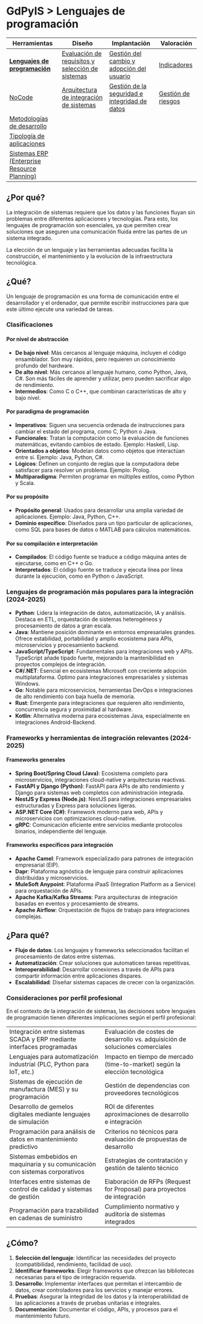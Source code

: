 # GdPyIS > Lenguajes de programación

|Herramientas|Diseño|Implantación|Valoración|
|-|-|-|-|
|[**Lenguajes de programación**](lenguajesProgramacion.md)|[Evaluación de requisitos y selección de sistemas](requisitos.md)|[Gestión del cambio y adopción del usuario](gestionDelCambio.md)|[Indicadores](indicadores.md)|
|[NoCode](noCode.md)|[Arquitectura de integración de sistemas](arquitectura.md)|[Gestión de la seguridad e integridad de datos](gestionSeguridad.md)|[Gestión de riesgos](riesgos.md)|
|[Metodologías de desarrollo](metodologiasDesarrollo.md)
|[Tipología de aplicaciones](tipologia.md)
|[Sistemas ERP (Enterprise Resource Planning)](erp.md)

## ¿Por qué?

La integración de sistemas requiere que los datos y las funciones fluyan sin problemas entre diferentes aplicaciones y tecnologías. Para esto, los lenguajes de programación son esenciales, ya que permiten crear soluciones que aseguren una comunicación fluida entre las partes de un sistema integrado.

La elección de un lenguaje y las herramientas adecuadas facilita la construcción, el mantenimiento y la evolución de la infraestructura tecnológica.

## ¿Qué?

Un lenguaje de programación es una forma de comunicación entre el desarrollador y el ordenador, que permite escribir instrucciones para que este último ejecute una variedad de tareas.

### Clasificaciones

#### Por nivel de abstracción

- **De bajo nivel**: Más cercanos al lenguaje máquina, incluyen el código ensamblador. Son muy rápidos, pero requieren un conocimiento profundo del hardware.
- **De alto nivel**: Más cercanos al lenguaje humano, como Python, Java, C#. Son más fáciles de aprender y utilizar, pero pueden sacrificar algo de rendimiento.
- **Intermedios**: Como C o C++, que combinan características de alto y bajo nivel.

#### Por paradigma de programación

- **Imperativos**: Siguen una secuencia ordenada de instrucciones para cambiar el estado del programa, como C, Python o Java.
- **Funcionales**: Tratan la computación como la evaluación de funciones matemáticas, evitando cambios de estado. Ejemplo: Haskell, Lisp.
- **Orientados a objetos**: Modelan datos como objetos que interactúan entre sí. Ejemplo: Java, Python, C#.
- **Lógicos**: Definen un conjunto de reglas que la computadora debe satisfacer para resolver un problema. Ejemplo: Prolog.
- **Multiparadigma**: Permiten programar en múltiples estilos, como Python y Scala.

#### Por su propósito

- **Propósito general**: Usados para desarrollar una amplia variedad de aplicaciones. Ejemplo: Java, Python, C++.
- **Dominio específico**: Diseñados para un tipo particular de aplicaciones, como SQL para bases de datos o MATLAB para cálculos matemáticos.

#### Por su compilación e interpretación

- **Compilados**: El código fuente se traduce a código máquina antes de ejecutarse, como en C++ o Go.
- **Interpretados**: El código fuente se traduce y ejecuta línea por línea durante la ejecución, como en Python o JavaScript.

### Lenguajes de programación más populares para la integración (2024-2025)

- **Python**: Lidera la integración de datos, automatización, IA y análisis. Destaca en ETL, orquestación de sistemas heterogéneos y procesamiento de datos a gran escala.
- **Java**: Mantiene posición dominante en entornos empresariales grandes. Ofrece estabilidad, portabilidad y amplio ecosistema para APIs, microservicios y procesamiento backend.
- **JavaScript/TypeScript**: Fundamentales para integraciones web y APIs. TypeScript añade tipado fuerte, mejorando la mantenibilidad en proyectos complejos de integración.
- **C#/.NET**: Esencial en ecosistemas Microsoft con creciente adopción multiplataforma. Óptimo para integraciones empresariales y sistemas Windows.
- **Go**: Notable para microservicios, herramientas DevOps e integraciones de alto rendimiento con baja huella de memoria.
- **Rust**: Emergente para integraciones que requieren alto rendimiento, concurrencia segura y proximidad al hardware.
- **Kotlin**: Alternativa moderna para ecosistemas Java, especialmente en integraciones Android-Backend.

### Frameworks y herramientas de integración relevantes (2024-2025)

#### Frameworks generales

- **Spring Boot/Spring Cloud (Java)**: Ecosistema completo para microservicios, integraciones cloud-native y arquitecturas reactivas.
- **FastAPI y Django (Python)**: FastAPI para APIs de alto rendimiento y Django para sistemas web completos con administración integrada.
- **NestJS y Express (Node.js)**: NestJS para integraciones empresariales estructuradas y Express para soluciones ligeras.
- **ASP.NET Core (C#)**: Framework moderno para web, APIs y microservicios con optimizaciones cloud-native.
- **gRPC**: Comunicación eficiente entre servicios mediante protocolos binarios, independiente del lenguaje.

#### Frameworks específicos para integración

- **Apache Camel**: Framework especializado para patrones de integración empresarial (EIP).
- **Dapr**: Plataforma agnóstica de lenguaje para construir aplicaciones distribuidas y microservicios.
- **MuleSoft Anypoint**: Plataforma iPaaS (Integration Platform as a Service) para orquestación de APIs.
- **Apache Kafka/Kafka Streams**: Para arquitecturas de integración basadas en eventos y procesamiento de streams.
- **Apache Airflow**: Orquestación de flujos de trabajo para integraciones complejas.

## ¿Para qué?

- **Flujo de datos**: Los lenguajes y frameworks seleccionados facilitan el procesamiento de datos entre sistemas.
- **Automatización**: Crear soluciones que automaticen tareas repetitivas.
- **Interoperabilidad**: Desarrollar conexiones a través de APIs para compartir información entre aplicaciones dispares.
- **Escalabilidad**: Diseñar sistemas capaces de crecer con la organización.

### Consideraciones por perfil profesional

En el contexto de la integración de sistemas, las decisiones sobre lenguajes de programación tienen diferentes implicaciones según el perfil profesional:

|||
|-|-|
|Integración entre sistemas SCADA y ERP mediante interfaces programadas | Evaluación de costes de desarrollo vs. adquisición de soluciones comerciales|
|Lenguajes para automatización industrial (PLC, Python para IoT, etc.) | Impacto en tiempo de mercado (time-to-market) según la elección tecnológica|
|Sistemas de ejecución de manufactura (MES) y su programación | Gestión de dependencias con proveedores tecnológicos|
|Desarrollo de gemelos digitales mediante lenguajes de simulación | ROI de diferentes aproximaciones de desarrollo e integración|
|Programación para análisis de datos en mantenimiento predictivo | Criterios no técnicos para evaluación de propuestas de desarrollo|
|Sistemas embebidos en maquinaria y su comunicación con sistemas corporativos | Estrategias de contratación y gestión de talento técnico|
|Interfaces entre sistemas de control de calidad y sistemas de gestión | Elaboración de RFPs (Request for Proposal) para proyectos de integración|
|Programación para trazabilidad en cadenas de suministro | Cumplimiento normativo y auditoría de sistemas integrados|

## ¿Cómo?

1. **Selección del lenguaje**: Identificar las necesidades del proyecto (compatibilidad, rendimiento, facilidad de uso).
2. **Identificar frameworks**: Elegir frameworks que ofrezcan las bibliotecas necesarias para el tipo de integración requerida.
3. **Desarrollo**: Implementar interfaces que permitan el intercambio de datos, crear controladores para los servicios y manejar errores.
4. **Pruebas**: Asegurar la integridad de los datos y la interoperabilidad de las aplicaciones a través de pruebas unitarias e integrales.
5. **Documentación**: Documentar el código, APIs, y procesos para el mantenimiento futuro.
